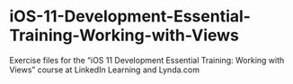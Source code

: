 # iOS-11-Development-Essential-Training-Working-with-Views
Exercise files for the “iOS 11 Development Essential Training: Working with Views” course at LinkedIn Learning and Lynda.com
